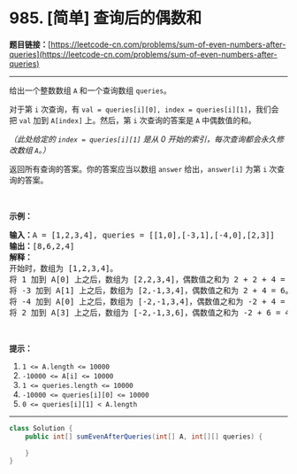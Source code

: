 # 985. [简单] 查询后的偶数和

**题目链接：**[https://leetcode-cn.com/problems/sum-of-even-numbers-after-queries](https://leetcode-cn.com/problems/sum-of-even-numbers-after-queries)

---

<div class="content__1Y2H">
 <div class="notranslate">
  <p>给出一个整数数组&nbsp;<code>A</code>&nbsp;和一个查询数组&nbsp;<code>queries</code>。</p> 
  <p>对于第&nbsp;<code>i</code>&nbsp;次查询，有&nbsp;<code>val =&nbsp;queries[i][0], index&nbsp;= queries[i][1]</code>，我们会把&nbsp;<code>val</code>&nbsp;加到&nbsp;<code>A[index]</code>&nbsp;上。然后，第&nbsp;<code>i</code>&nbsp;次查询的答案是 <code>A</code> 中偶数值的和。</p> 
  <p><em>（此处给定的&nbsp;<code>index = queries[i][1]</code>&nbsp;是从 0 开始的索引，每次查询都会永久修改数组&nbsp;<code>A</code>。）</em></p> 
  <p>返回所有查询的答案。你的答案应当以数组&nbsp;<code>answer</code>&nbsp;给出，<code>answer[i]</code>&nbsp;为第&nbsp;<code>i</code>&nbsp;次查询的答案。</p> 
  <p>&nbsp;</p> 
  <p><strong>示例：</strong></p> 
  <pre class="language-text"><strong>输入：</strong>A = [1,2,3,4], queries = [[1,0],[-3,1],[-4,0],[2,3]]
<strong>输出：</strong>[8,6,2,4]
<strong>解释：</strong>
开始时，数组为 [1,2,3,4]。
将 1 加到 A[0] 上之后，数组为 [2,2,3,4]，偶数值之和为 2 + 2 + 4 = 8。
将 -3 加到 A[1] 上之后，数组为 [2,-1,3,4]，偶数值之和为 2 + 4 = 6。
将 -4 加到 A[0] 上之后，数组为 [-2,-1,3,4]，偶数值之和为 -2 + 4 = 2。
将 2 加到 A[3] 上之后，数组为 [-2,-1,3,6]，偶数值之和为 -2 + 6 = 4。
</pre> 
  <p>&nbsp;</p> 
  <p><strong>提示：</strong></p> 
  <ol> 
   <li><code>1 &lt;= A.length &lt;= 10000</code></li> 
   <li><code>-10000 &lt;= A[i] &lt;= 10000</code></li> 
   <li><code>1 &lt;= queries.length &lt;= 10000</code></li> 
   <li><code>-10000 &lt;= queries[i][0] &lt;= 10000</code></li> 
   <li><code>0 &lt;= queries[i][1] &lt; A.length</code></li> 
  </ol> 
 </div>
</div>

---

```java
class Solution {
    public int[] sumEvenAfterQueries(int[] A, int[][] queries) {
        
    }
}
```